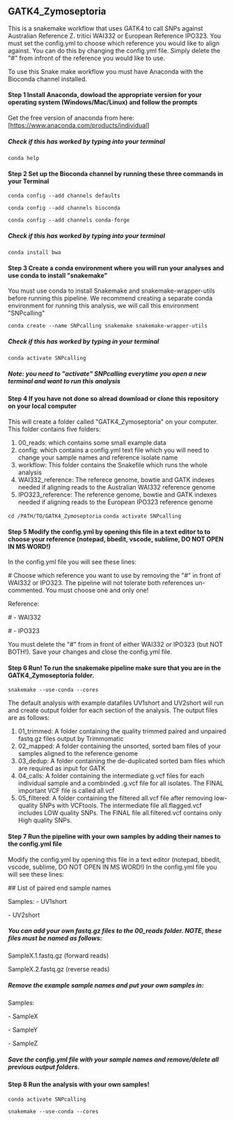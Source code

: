 ## GATK4_Zymoseptoria
This is a snakemake workflow that uses GATK4 to call SNPs against Australian Reference Z. tritici WAI332 or European Reference IPO323.
You must set the config.yml to choose which reference you would like to align against. You can do this by changing the config.yml file. Simply delete the "#" from infront of the reference you would like to use.


To use this Snake make workflow you must have Anaconda with the Bioconda channel installed.

#### Step 1 Install Anaconda, dowload the appropriate version for your operating system (Windows/Mac/Linux) and follow the prompts
Get the free version of anaconda from here: [https://www.anaconda.com/products/individual]

##### Check if this has worked by typing into your terminal
`conda help`

#### Step 2 Set up the Bioconda channel by running these three commands in your Terminal
`conda config --add channels defaults`

`conda config --add channels bioconda`

`conda config --add channels conda-forge`

##### Check if this has worked by typing into your terminal
`conda install bwa`

#### Step 3 Create a conda environment where you will run your analyses and use conda to install "snakemake"
You must use conda to install Snakemake and snakemake-wrapper-utils before running this pipeline.
We recommend creating a separate conda environment for running this analysis, we will call this environment "SNPcalling"

`conda create --name SNPcalling snakemake snakemake-wrapper-utils`

##### Check if this has worked by typing in your terminal

`conda activate SNPcalling`

##### Note: you need to "activate" SNPcalling everytime you open a new terminal and want to run this analysis

#### Step 4 If you have not done so alread download or clone this repository on your local computer
This will create a folder called "GATK4_Zymoseptoria" on your computer.
This folder contains five folders:
  1. 00_reads: which contains some small example data
  2. config: which contains a config.yml text file which you will need to change your sample names and reference isolate name
  3. workflow: This folder contains the Snakefile which runs the whole analysis
  4. WAI332_reference: The referece genome, bowtie and GATK indexes needed if aligning reads to the Australian WAI332 reference genome
  5. IPO323_reference: The reference genome, bowtie and GATK indexes needed if aligning reads to the European IPO323 reference genome
 
`cd /PATH/TO/GATK4_Zymoseptoria`
`conda activate SNPcalling`

#### Step 5 Modify the config.yml by opening this file in a text editor to to choose your reference (notepad, bbedit, vscode, sublime, DO NOT OPEN IN MS WORD!) 
In the config.yml file you will see these lines:

\# Choose which reference you want to use by removing the "#" in front of WAI332 or IPO323. The pipeline will not tolerate both references un-commented. You must choose one and only one!

Reference:

\# - WAI332

\# - IPO323

You must delete the "#" from in front of either WAI332 or IPO323 (but NOT BOTH!). Save your changes and close the config.yml file.

#### Step 6 Run! To run the snakemake pipeline make sure that you are in the GATK4_Zymoseptoria folder.

`snakemake --use-conda --cores`

The default analysis with example datafiles UV1short and UV2short will run and create output folder for each section of the analysis.
The output files are as follows:
  1. 01_trimmed: A folder containing the quality trimmed paired and unpaired fastq.gz files output by Trimmomatic
  2. 02_mapped: A folder containing the unsorted, sorted bam files of your samples aligned to the reference genome
  3. 03_dedup: A folder containing the de-duplicated sorted bam files which are required as input for GATK
  4. 04_calls: A folder containing the intermediate g.vcf files for each individual sample and a combinded .g.vcf file for all isolates. The FINAL important VCF file is called all.vcf  
  5. 05_filtered: A folder containing the filtered all.vcf file after removing low-quality SNPs with VCFtools. The intermediate file all.flagged.vcf includes LOW quality SNPs. The FINAL file all.filtered.vcf contains only High quality SNPs.


#### Step 7 Run the pipeline with your own samples by adding their names to the config.yml file
Modify the config.yml by opening this file in a text editor (notepad, bbedit, vscode, sublime, DO NOT OPEN IN MS WORD!) 
In the config.yml file you will see these lines:

\## List of paired end sample names

Samples:
\- UV1short

\- UV2short

##### You can add your own fastq.gz files to the 00_reads folder. NOTE, these files must be named as follows:

SampleX.1.fastq.gz  (forward reads)

SampleX.2.fastq.gz  (reverse reads)

##### Remove the example sample names and put your own samples in:

Samples:

 \- SampleX
 
 \- SampleY
 
 \- SampleZ
 
 ##### Save the config.yml file with your sample names and remove/delete all previous output folders.
 
 #### Step 8 Run the analysis with your own samples!
 
 `conda activate SNPcalling`
 
 `snakemake --use-conda --cores`
